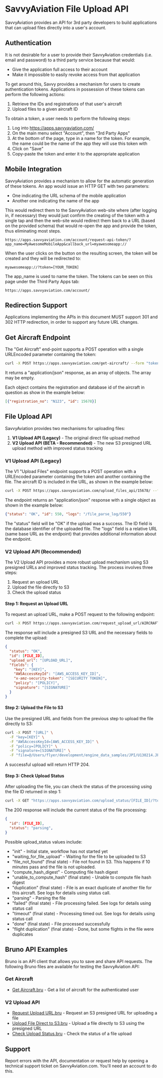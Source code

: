 # SavvyAviation File Upload API

SavvyAviation provides an API for 3rd party developers to build applications that can upload files directly into a user's account.

## Authentication

It is not desirable for a user to provide their SavvyAviation credentials (i.e. email and password) to a third party service because that would:
- Give the application full access to their account
- Make it impossible to easily revoke access from that application

To get around this, Savvy provides a mechanism for users to create authentication tokens. Applications in possession of these tokens can perform the following actions:

1. Retrieve the IDs and registrations of that user's aircraft
2. Upload files to a given aircraft ID

To obtain a token, a user needs to perform the following steps:

1. Log into https://apps.savvyaviation.com/
2. On the main menu select "Account", then "3rd Party Apps"
3. At the bottom of the page, type in a name for the token. For example, the name could be the name of the app they will use this token with
4. Click on "Save"
5. Copy-paste the token and enter it to the appropriate application

## Mobile Integration

SavvyAviation provides a mechanism to allow for the automatic generation of these tokens. An app would issue an HTTP GET with two parameters:
- One indicating the URL schema of the mobile application
- Another one indicating the name of the app

This would redirect them to the SavvyAviation web-site where (after logging in, if necessary) they would just confirm the creating of the token with a single tap and then the web-site would redirect them back to a URL (based on the provided schema) that would re-open the app and provide the token, thus eliminating most steps.

`https://apps.savvyaviation.com/account/request-api-token/?app_name=MyAwesomeMobileApp&callback_url=myawesomeapp://`

When the user clicks on the button on the resulting screen, the token will be created and they will be redirected to:

`myawesomeapp://?token=[YOUR_TOKEN]`

The app_name is used to name the token. The tokens can be seen on this page under the Third Party Apps tab:

`https://apps.savvyaviation.com/account/`

## Redirection Support

Applications implementing the APIs in this document MUST support 301 and 302 HTTP redirection, in order to support any future URL changes.

## Get Aircraft Endpoint

The "Get Aircraft" end-point supports a POST operation with a single URLEncoded parameter containing the token:

```bash
curl -X POST https://apps.savvyaviation.com/get-aircraft/ --form "token=[YOUR_TOKEN]"
```

It returns a "application/json" response, as an array of objects. The array may be empty.

Each object contains the registration and database id of the aircraft in question as show in the example below:

```json
[{"registration_no": "N123", "id": 15678}]
```

## File Upload API

SavvyAviation provides two mechanisms for uploading files:

1. **V1 Upload API (Legacy)** - The original direct file upload method
2. **V2 Upload API (BETA - Recommended)** - The new S3 presigned URL upload method with improved status tracking

### V1 Upload API (Legacy)

The V1 "Upload Files" endpoint supports a POST operation with a URLEncoded parameter containing the token and another containing the file. The aircraft ID is included in the URL, as shown in the example below:

```bash
curl -X POST https://apps.savvyaviation.com/upload_files_api/15678/ --form "token=YOUR_API_TOKEN" --form "file=@/Users/flyer/development/engine_data_samples/JPI/U130214.JPI"
```

The endpoint returns an "application/json" response with a single object as shown in the example below:

```json
{"status": "OK", "id": 550, "logs": "/file_parse_log/550"}
```

The "status" field will be "OK" if the upload was a success. The ID field is the database identifier of the uploaded file. The "logs" field is a relative URL (same base URL as the endpoint) that provides additional information about the endpoint.

### V2 Upload API (Recommended)

The V2 Upload API provides a more robust upload mechanism using S3 presigned URLs and improved status tracking. The process involves three steps:

1. Request an upload URL
2. Upload the file directly to S3
3. Check the upload status

#### Step 1: Request an Upload URL

To request an upload URL, make a POST request to the following endpoint:

```bash
curl -X POST https://apps.savvyaviation.com/request_upload_url/AIRCRAFT_ID/ --form "token=YOUR_API_TOKEN" --form "filename=U130214.JPI"
```

The response will include a presigned S3 URL and the necessary fields to complete the upload:

```json
{
  "status": "OK",
  "id": [FILE_ID],
  "upload_url": "[UPLOAD_URL]",
  "fields": {
    "key": "[KEY]",
    "AWSAccessKeyId": "[AWS_ACCESS_KEY_ID]",
    "x-amz-security-token": "[SECURITY TOKEN]",
    "policy": "[POLICY]",
    "signature": "[SIGNATURE]"
  }
}
```

#### Step 2: Upload the File to S3

Use the presigned URL and fields from the previous step to upload the file directly to S3:

```bash
curl -X POST "[URL]" \
  -F "key=[KEY]" \
  -F "AWSAccessKeyId=[AWS_ACCESS_KEY_ID]" \
  -F "policy=[POLICY]" \
  -F "signature=[SIGNATURE]" \
  -F "file=@/Users/flyer/development/engine_data_samples/JPI/U130214.JPI"
```

A successful upload will return HTTP 204.

#### Step 3: Check Upload Status

After uploading the file, you can check the status of the processing using the file ID returned in step 1:

```bash
curl -X GET "https://apps.savvyaviation.com/upload_status/[FILE_ID]/?token=YOUR_API_TOKEN"
```

The 200 response will include the current status of the file processing:

```json
{
  "id": [FILE_ID],
  "status": "parsing",
}
```

Possible upload_status values include:
- "init" - Initial state, workflow has not started yet
- "waiting_for_file_upload" - Waiting for the file to be uploaded to S3
- "file_not_found" (final state) - File not found in S3. This happens if 10 minutes pass and the file is not uploaded.
- "compute_hash_digest" - Computing file hash digest
- "unable_to_compute_hash" (final state) - Unable to compute file hash digest
- "duplication" (final state) - File is an exact duplicate of another file for this aircraft. See logs for details using status call.
- "parsing" - Parsing the file
- "failed" (final state) - File processing failed. See logs for details using status call
- "timeout" (final state) - Processing timed out. See logs for details using status call 
- "done" (final state) - File processed successfully
- "flight duplication" (final state) - Done, but some flights in the file were duplicates

## Bruno API Examples

Bruno is an API client that allows you to save and share API requests. The following Bruno files are available for testing the SavvyAviation API:

### Get Aircraft

- [Get Aircraft.bru](bruno/Get%20Aircraft.bru) - Get a list of aircraft for the authenticated user

### V2 Upload API

- [Request Upload URL.bru](bruno/Request%20Upload%20URL.bru) - Request an S3 presigned URL for uploading a file
- [Upload File Direct to S3.bru](bruno/Upload%20File%20Direct%20to%20S3.bru) - Upload a file directly to S3 using the presigned URL
- [Check Upload Status.bru](bruno/Check%20Upload%20Status.bru) - Check the status of a file upload

## Support

Report errors with the API, documentation or request help by opening a technical support ticket on SavvyAviation.com. You'll need an account to do this.
